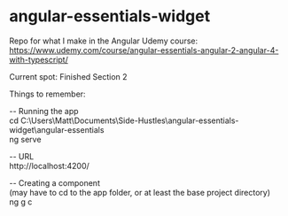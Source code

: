 # angular-essentials-widget

Repo for what I make in the Angular Udemy course: https://www.udemy.com/course/angular-essentials-angular-2-angular-4-with-typescript/

Current spot: Finished Section 2

Things to remember:

-- Running the app <br/>
cd C:\Users\Matt\Documents\Side-Hustles\angular-essentials-widget\angular-essentials <br/>
ng serve

-- URL <br/>
http://localhost:4200/

-- Creating a component <br/>
(may have to cd to the app folder, or at least the base project directory) <br/>
ng g c <component name>
